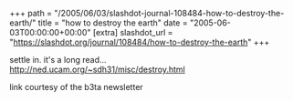 +++
path = "/2005/06/03/slashdot-journal-108484-how-to-destroy-the-earth/"
title = "how to destroy the earth"
date = "2005-06-03T00:00:00+00:00"
[extra]
slashdot_url = "https://slashdot.org/journal/108484/how-to-destroy-the-earth"
+++

<p>settle in. it's a long read...<br><a href="http://ned.ucam.org/~sdh31/misc/destroy.html">http://ned.ucam.org/~sdh31/misc/destroy.html</a></p>
<p>link courtesy of the b3ta newsletter</p>

